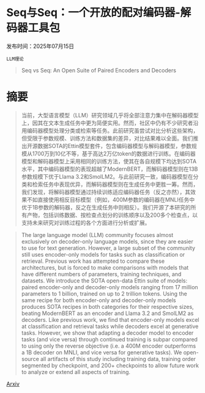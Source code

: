 # Seq与Seq：一个开放的配对编码器-解码器工具包

发布时间：2025年07月15日

`LLM理论`

> Seq vs Seq: An Open Suite of Paired Encoders and Decoders

# 摘要

> 当前，大型语言模型（LLM）研究领域几乎将全部注意力集中在解码器模型上，因其在文本生成任务中更为简便实用。然而，社区中仍有不少研究者沿用编码器模型处理分类或检索等任务。此前研究虽尝试对比分析这些架构，但受限于参数规模、训练方法和数据集的差异，对比结果难以全面。我们推出开源数据SOTA的Ettin模型套件，包含编码器模型与解码器模型，参数规模从1700万到10亿不等，基于高达2万亿token的数据进行训练。在编码器模型和解码器模型上采用相同的训练方法，使其在各自规模下均达到SOTA水平，其中编码器模型的表现超越了ModernBERT，而解码器模型则在13B参数规模下优于Llama 3.2和SmolLM2。与此前研究一致，编码器模型在分类和检索任务中表现优异，而解码器模型则在生成任务中更胜一筹。然而，我们发现，将解码器模型通过持续训练适应编码器任务（反之亦然），其效果不如直接使用相反目标模型（例如，400M参数的编码器在MNLI任务中优于1B参数的解码器，反之在生成任务中则相反）。我们开源了本研究的所有产物，包括训练数据、按检查点划分的训练顺序以及200多个检查点，以支持未来研究对训练过程的各个方面进行分析或扩展。

> The large language model (LLM) community focuses almost exclusively on decoder-only language models, since they are easier to use for text generation. However, a large subset of the community still uses encoder-only models for tasks such as classification or retrieval. Previous work has attempted to compare these architectures, but is forced to make comparisons with models that have different numbers of parameters, training techniques, and datasets. We introduce the SOTA open-data Ettin suite of models: paired encoder-only and decoder-only models ranging from 17 million parameters to 1 billion, trained on up to 2 trillion tokens. Using the same recipe for both encoder-only and decoder-only models produces SOTA recipes in both categories for their respective sizes, beating ModernBERT as an encoder and Llama 3.2 and SmolLM2 as decoders. Like previous work, we find that encoder-only models excel at classification and retrieval tasks while decoders excel at generative tasks. However, we show that adapting a decoder model to encoder tasks (and vice versa) through continued training is subpar compared to using only the reverse objective (i.e. a 400M encoder outperforms a 1B decoder on MNLI, and vice versa for generative tasks). We open-source all artifacts of this study including training data, training order segmented by checkpoint, and 200+ checkpoints to allow future work to analyze or extend all aspects of training.

[Arxiv](https://arxiv.org/abs/2507.11412)